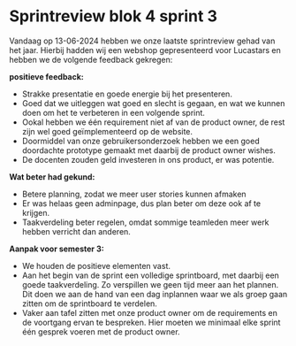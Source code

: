 # Sprintreview blok 4 sprint 3

Vandaag op 13-06-2024 hebben we onze laatste sprintreview gehad van het jaar. Hierbij hadden wij een webshop gepresenteerd voor Lucastars en hebben we de volgende feedback gekregen:

**positieve feedback:**

- Strakke presentatie en goede energie bij het presenteren.
- Goed dat we uitleggen wat goed en slecht is gegaan, en wat we kunnen doen om het te verbeteren in een volgende sprint.
- Ookal hebben we één requirement niet af van de product owner, de rest zijn wel goed geïmplementeerd op de website.
- Doormiddel van onze gebruikersonderzoek hebben we een goed doordachte prototype gemaakt met daarbij de product owner wishes.
- De docenten zouden geld investeren in ons product, er was potentie.

**Wat beter had gekund:**

- Betere planning, zodat we meer user stories kunnen afmaken
- Er was helaas geen adminpage, dus plan beter om deze ook af te krijgen.
- Taakverdeling beter regelen, omdat sommige teamleden meer werk hebben verricht dan anderen.

**Aanpak voor semester 3:**

- We houden de positieve elementen vast.
- Aan het begin van de sprint een volledige sprintboard, met daarbij een goede taakverdeling. Zo verspillen we geen tijd meer aan het plannen. Dit doen we aan de hand van een dag inplannen waar we als groep gaan zitten om de sprintboard te verdelen.
- Vaker aan tafel zitten met onze product owner om de requirements en de voortgang ervan te bespreken. Hier moeten we minimaal elke sprint één gesprek voeren met de product owner.
